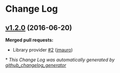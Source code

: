 # Change Log

## [v1.2.0](https://github.com/autotraderuk/chef-tuned/tree/v1.2.0) (2016-06-20)
**Merged pull requests:**

- Library provider [\#2](https://github.com/autotraderuk/chef-tuned/pull/2) ([jmauro](https://github.com/jmauro))



\* *This Change Log was automatically generated by [github_changelog_generator](https://github.com/skywinder/Github-Changelog-Generator)*
